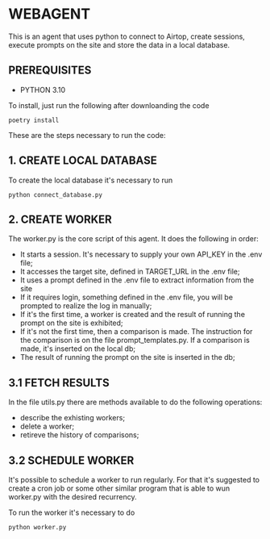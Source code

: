 # WEBAGENT

This is an agent that uses python to connect to Airtop, create sessions, execute prompts on the site and store the data in a local database.

## PREREQUISITES

- PYTHON 3.10

To install, just run the following after downloanding the code

`poetry install`

These are the steps necessary to run the code:

## 1. CREATE LOCAL DATABASE

To create the local database it's necessary to run

`python connect_database.py`

## 2. CREATE WORKER

The worker.py is the core script of this agent.
It does the following in order:
- It starts a session. It's necessary to supply your own API_KEY in the .env file;
- It accesses the target site, defined in TARGET_URL in the .env file;
- It uses a prompt defined in the .env file to extract information from the site
- If it requires login, something defined in the .env file, you will be prompted to realize the log in manually;
- If it's the first time, a worker is created and the result of running the prompt on the site is exhibited;
- If it's not the first time, then a comparison is made. The instruction for the comparison is on the file prompt_templates.py. If a comparison is made, it's inserted on the local db;
- The result of running the prompt on the site is inserted in the db;

## 3.1 FETCH RESULTS

In the file utils.py there are methods available to do the following operations:

- describe the exhisting workers;
- delete a worker;
- retireve the history of comparisons;

## 3.2 SCHEDULE WORKER

It's possible to schedule a worker to run regularly. For that it's suggested to create a cron job or some other similar program that is able to wun worker.py with the desired recurrency.

To run the worker it's necessary to do

`python worker.py`
